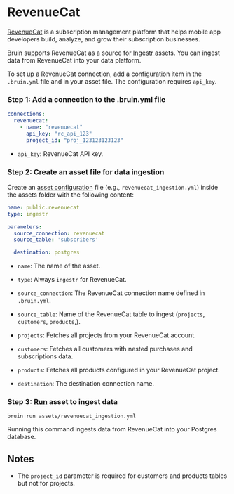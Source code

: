 # RevenueCat
[RevenueCat](https://www.revenuecat.com/) is a subscription management platform that helps mobile app developers build, analyze, and grow their subscription businesses.

Bruin supports RevenueCat as a source for [Ingestr assets](/assets/ingestr). You can ingest data from RevenueCat into your data platform.

To set up a RevenueCat connection, add a configuration item in the `.bruin.yml` file and in your asset file. The configuration requires `api_key`.

### Step 1: Add a connection to the .bruin.yml file
```yaml
connections:
  revenuecat:
    - name: "revenuecat"
      api_key: "rc_api_123"
      project_id: "proj_123123123123"
```
- `api_key`: RevenueCat API key.

### Step 2: Create an asset file for data ingestion
Create an [asset configuration](/assets/ingestr#asset-structure) file (e.g., `revenuecat_ingestion.yml`) inside the assets folder with the following content:
```yaml
name: public.revenuecat
type: ingestr

parameters:
  source_connection: revenuecat
  source_table: 'subscribers'

  destination: postgres
```
- `name`: The name of the asset.
- `type`: Always `ingestr` for RevenueCat.
- `source_connection`: The RevenueCat connection name defined in `.bruin.yml`.
- `source_table`: Name of the RevenueCat table to ingest (`projects`, `customers`, `products`,).
- `projects`: Fetches all projects from your RevenueCat account.
- `customers`: Fetches all customers with nested purchases and subscriptions data.
- `products`: Fetches all products configured in your RevenueCat project.

- `destination`: The destination connection name.

### Step 3: [Run](/commands/run) asset to ingest data
```
bruin run assets/revenuecat_ingestion.yml
```
Running this command ingests data from RevenueCat into your Postgres database.

## Notes
- The `project_id` parameter is required for customers and products tables but not for projects.


